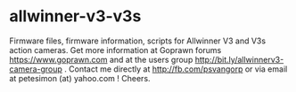 # allwinner-v3-v3s
Firmware files, firmware information, scripts for Allwinner V3 and V3s action cameras. Get more information at Goprawn forums https://www.goprawn.com and at the users group http://bit.ly/allwinnerv3-camera-group . Contact me directly at http://fb.com/psvangorp or via email at petesimon (at) yahoo.com ! Cheers.
